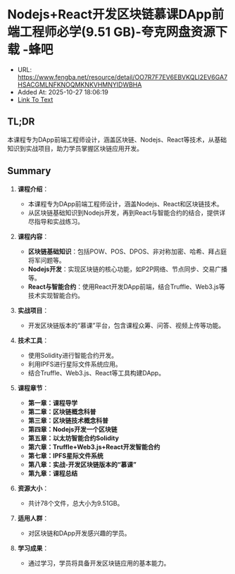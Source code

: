 # Nodejs+React开发区块链慕课DApp前端工程师必学(9.51 GB)-夸克网盘资源下载 -蜂吧
- URL: https://www.fengba.net/resource/detail/OO7R7F7EV6EBVKQLI2EV6GA7HSACGMLNFKNOQMKNKVHMNYIDWBHA
- Added At: 2025-10-27 18:06:19
- [Link To Text](2025-10-27-nodejs+react开发区块链慕课dapp前端工程师必学(9.51-gb)-夸克网盘资源下载--蜂吧_raw.md)

## TL;DR
本课程专为DApp前端工程师设计，涵盖区块链、Nodejs、React等技术，从基础知识到实战项目，助力学员掌握区块链应用开发。

## Summary
1. **课程介绍**：
   - 本课程专为DApp前端工程师设计，涵盖Nodejs、React和区块链技术。
   - 从区块链基础知识到Nodejs开发，再到React与智能合约的结合，提供详尽指导和实战练习。

2. **课程内容**：
   - **区块链基础知识**：包括POW、POS、DPOS、非对称加密、哈希、拜占庭将军问题等。
   - **Nodejs开发**：实现区块链的核心功能，如P2P网络、节点同步、交易广播等。
   - **React与智能合约**：使用React开发DApp前端，结合Truffle、Web3.js等技术实现智能合约。

3. **实战项目**：
   - 开发区块链版本的“慕课”平台，包含课程众筹、问答、视频上传等功能。

4. **技术工具**：
   - 使用Solidity进行智能合约开发。
   - 利用IPFS进行星际文件系统应用。
   - 结合Truffle、Web3.js、React等工具构建DApp。

5. **课程章节**：
   - **第一章：课程导学**
   - **第二章：区块链概念科普**
   - **第三章：区块链技术概念科普**
   - **第四章：Nodejs开发一个区块链**
   - **第五章：以太坊智能合约Solidity**
   - **第六章：Truffle+Web3.js+React开发智能合约**
   - **第七章：IPFS星际文件系统**
   - **第八章：实战-开发区块链版本的“慕课”**
   - **第九章：课程总结**

6. **资源大小**：
   - 共计78个文件，总大小为9.51GB。

7. **适用人群**：
   - 对区块链和DApp开发感兴趣的学员。

8. **学习成果**：
   - 通过学习，学员将具备开发区块链应用的基本能力。
